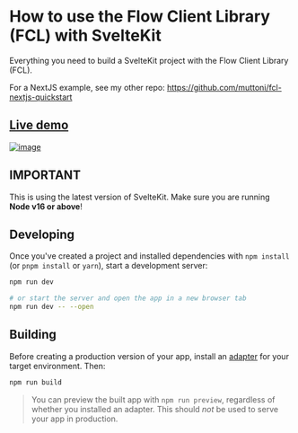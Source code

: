 # How to use the Flow Client Library (FCL) with SvelteKit

Everything you need to build a SvelteKit project with the Flow Client Library (FCL).

For a NextJS example, see my other repo: https://github.com/muttoni/fcl-nextjs-quickstart

## [Live demo](https://fcl-sveltekit.vercel.app/)

[![image](https://user-images.githubusercontent.com/27052451/146340356-e34f3c47-43bc-4c11-926b-b82b99d561c6.png)](https://fcl-sveltekit.vercel.app/)

## IMPORTANT

This is using the latest version of SvelteKit. Make sure you are running **Node v16 or above**!

## Developing

Once you've created a project and installed dependencies with `npm install` (or `pnpm install` or `yarn`), start a development server:

```bash
npm run dev

# or start the server and open the app in a new browser tab
npm run dev -- --open
```

## Building

Before creating a production version of your app, install an [adapter](https://kit.svelte.dev/docs#adapters) for your target environment. Then:

```bash
npm run build
```

> You can preview the built app with `npm run preview`, regardless of whether you installed an adapter. This should _not_ be used to serve your app in production.

